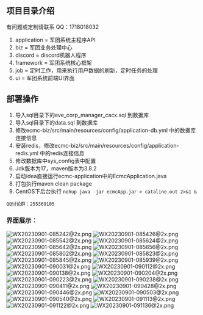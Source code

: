 ## 项目目录介绍
有问题或定制请联系 QQ：1718018032
1. application = 军团系统主程序API
2. biz = 军团业务处理中心
3. discord = discord机器人程序
4. framework = 军团系统核心框架
5. job = 定时工作，用来执行用户数据的刷新，定时任务的处理
6. ui = 军团系统前端UI界面
## 部署操作
1. 导入sql目录下的eve_corp_manager_cacx.sql 到数据库
2. 导入sql目录下的data.sql 到数据库
3. 修改ecmc-biz/src/main/resources/config/application-db.yml 中的数据库连接信息
4. 安装redis，修改ecmc-biz/src/main/resources/config/application-redis.yml 中的redis连接信息
5. 修改数据库中sys_config表中配置
6. Jdk版本为17，maven版本为3.8.2
7. 启动idea直接运行ecmc-application中的EcmcApplication.java
8. 打包执行maven clean package
9. CentOS下后台执行 `nohup java -jar ecmcApp.jar > cataline.out 2>&1 &`
```shell
QQ讨论群：255369105
```
### 界面展示：
![WX20230901-085242@2x.png](images%2FWX20230901-085242%402x.png)
![WX20230901-085426@2x.png](images%2FWX20230901-085426%402x.png)
![WX20230901-085542@2x.png](images%2FWX20230901-085542%402x.png)
![WX20230901-085624@2x.png](images%2FWX20230901-085624%402x.png)
![WX20230901-085642@2x.png](images%2FWX20230901-085642%402x.png)
![WX20230901-085656@2x.png](images%2FWX20230901-085656%402x.png)
![WX20230901-085802@2x.png](images%2FWX20230901-085802%402x.png)
![WX20230901-085823@2x.png](images%2FWX20230901-085823%402x.png)
![WX20230901-085845@2x.png](images%2FWX20230901-085845%402x.png)
![WX20230901-085939@2x.png](images%2FWX20230901-085939%402x.png)
![WX20230901-090031@2x.png](images%2FWX20230901-090031%402x.png)
![WX20230901-090112@2x.png](images%2FWX20230901-090112%402x.png)
![WX20230901-090138@2x.png](images%2FWX20230901-090138%402x.png)
![WX20230901-090204@2x.png](images%2FWX20230901-090204%402x.png)
![WX20230901-090223@2x.png](images%2FWX20230901-090223%402x.png)
![WX20230901-090238@2x.png](images%2FWX20230901-090238%402x.png)
![WX20230901-090411@2x.png](images%2FWX20230901-090411%402x.png)
![WX20230901-090428@2x.png](images%2FWX20230901-090428%402x.png)
![WX20230901-090446@2x.png](images%2FWX20230901-090446%402x.png)
![WX20230901-090503@2x.png](images%2FWX20230901-090503%402x.png)
![WX20230901-090540@2x.png](images%2FWX20230901-090540%402x.png)
![WX20230901-091113@2x.png](images%2FWX20230901-091113%402x.png)
![WX20230901-091122@2x.png](images%2FWX20230901-091122%402x.png)
![WX20230901-091136@2x.png](images%2FWX20230901-091136%402x.png)